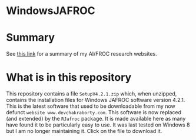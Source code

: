 # WindowsJAFROC

# Summary

See [this link](https://dpc10ster.github.io/ai-froc-research/) for a summary of my AI/FROC research websites. 

# What is in this repository

This repository contains a file `SetupV4.2.1.zip` which, when unzipped, contains the installation files for Windows JAFROC software version 4.2.1. This is the latest software that used to be downloadable from my now defunct `website www.devchakraborty.com`. This software is now replaced (and extended) by the `RJafroc` package. It is made available here as many have found it to be particularly easy to use. It was last tested on Windows 8 but I am no longer maintaining it. Click on the file to download it.
